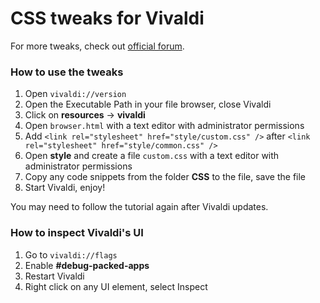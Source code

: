 # CSS tweaks for Vivaldi

For more tweaks, check out [official forum](https://forum.vivaldi.net/category/52/modifications).

### How to use the tweaks

1. Open `vivaldi://version`
2. Open the Executable Path in your file browser, close Vivaldi
3. Click on **resources** -> **vivaldi**
4. Open `browser.html` with a text editor with administrator permissions
5. Add `<link rel="stylesheet" href="style/custom.css" />` after `<link rel="stylesheet" href="style/common.css" />`
6. Open **style** and create a file `custom.css` with a text editor with administrator permissions
7. Copy any code snippets from the folder **CSS** to the file, save the file
8. Start Vivaldi, enjoy!

You may need to follow the tutorial again after Vivaldi updates.

### How to inspect Vivaldi's UI

1. Go to `vivaldi://flags`
2. Enable **#debug-packed-apps**
3. Restart Vivaldi
4. Right click on any UI element, select Inspect
